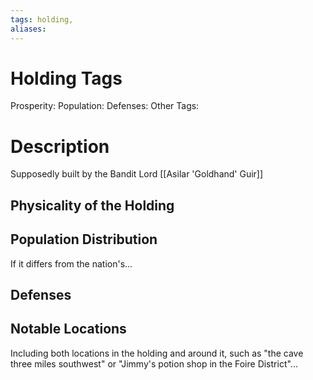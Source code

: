 ```yaml
---
tags: holding,
aliases:
---
```


# Holding Tags
Prosperity:
Population:
Defenses:
Other Tags:

# Description
Supposedly built by the Bandit Lord [[Asilar 'Goldhand' Guir]]
## Physicality of the Holding

## Population Distribution
If it differs from the nation's...

## Defenses

## Notable Locations
Including both locations in the holding and around it, such as "the cave three miles southwest" or "Jimmy's potion shop in the Foire District"...

